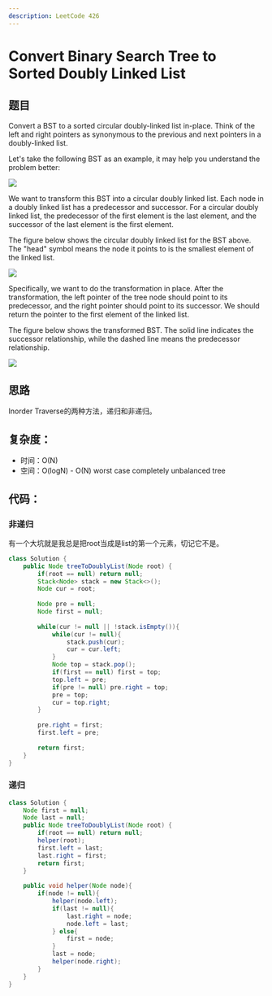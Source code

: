 ```yaml
---
description: LeetCode 426
---
```


# Convert Binary Search Tree to Sorted Doubly Linked List

## 题目

Convert a BST to a sorted circular doubly-linked list in-place. Think of the left and right pointers as synonymous to the previous and next pointers in a doubly-linked list.

Let's take the following BST as an example, it may help you understand the problem better:  

![](https://assets.leetcode.com/uploads/2018/10/12/bstdlloriginalbst.png)

We want to transform this BST into a circular doubly linked list. Each node in a doubly linked list has a predecessor and successor. For a circular doubly linked list, the predecessor of the first element is the last element, and the successor of the last element is the first element.

The figure below shows the circular doubly linked list for the BST above. The "head" symbol means the node it points to is the smallest element of the linked list.  

![](https://assets.leetcode.com/uploads/2018/10/12/bstdllreturndll.png)

Specifically, we want to do the transformation in place. After the transformation, the left pointer of the tree node should point to its predecessor, and the right pointer should point to its successor. We should return the pointer to the first element of the linked list.

The figure below shows the transformed BST. The solid line indicates the successor relationship, while the dashed line means the predecessor relationship.  

![](https://assets.leetcode.com/uploads/2018/10/12/bstdllreturnbst.png)

## 思路

Inorder Traverse的两种方法，递归和非递归。

## 复杂度：

* 时间：O\(N\)
* 空间：O\(logN\) - O\(N\) worst case completely unbalanced tree

## 代码：

### 非递归

有一个大坑就是我总是把root当成是list的第一个元素，切记它不是。

```java
class Solution {
    public Node treeToDoublyList(Node root) {
        if(root == null) return null;
        Stack<Node> stack = new Stack<>();
        Node cur = root;
        
        Node pre = null;
        Node first = null;
        
        while(cur != null || !stack.isEmpty()){
            while(cur != null){
                stack.push(cur);
                cur = cur.left;
            }
            Node top = stack.pop();
            if(first == null) first = top;
            top.left = pre;
            if(pre != null) pre.right = top;
            pre = top;
            cur = top.right;
        }
        
        pre.right = first;
        first.left = pre;
        
        return first;
    }
}
```

### 递归

```java
class Solution {
    Node first = null;
    Node last = null;
    public Node treeToDoublyList(Node root) {
        if(root == null) return null;
        helper(root);
        first.left = last;
        last.right = first;
        return first;
    }
    
    public void helper(Node node){
        if(node != null){
            helper(node.left);
            if(last != null){
                last.right = node;
                node.left = last;
            } else{
                first = node;
            }
            last = node;
            helper(node.right);
        }
    }
}
```



